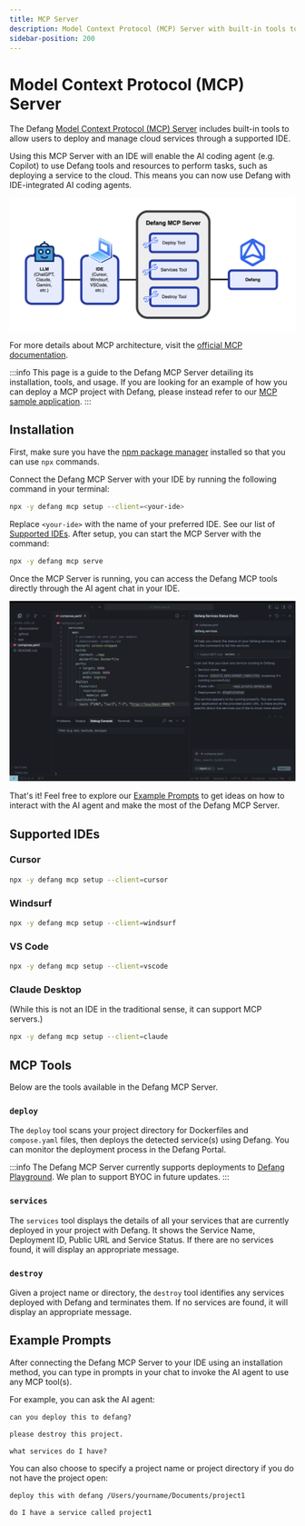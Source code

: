 ```yaml
---
title: MCP Server
description: Model Context Protocol (MCP) Server with built-in tools to allow users to deploy with Defang through a supported IDE.
sidebar-position: 200
---
```


# Model Context Protocol (MCP) Server

The Defang [Model Context Protocol (MCP) Server](https://github.com/DefangLabs/defang/tree/main/src/pkg/mcp) includes built-in tools to allow users to deploy and manage cloud services through a supported IDE.

Using this MCP Server with an IDE will enable the AI coding agent (e.g. Copilot) to use Defang tools and resources to perform tasks, such as deploying a service to the cloud. This means you can now use Defang with IDE-integrated AI coding agents.

![Defang MCP Server Diagram](/img/mcp-concept/diagram.png)

For more details about MCP architecture, visit the [official MCP documentation](https://modelcontextprotocol.io/introduction).

:::info
This page is a guide to the Defang MCP Server detailing its installation, tools, and usage. If you are looking for an example of how you can deploy a MCP project with Defang, please instead refer to our [MCP sample application](https://github.com/DefangLabs/samples/tree/main/samples/mcp).
:::

## Installation

First, make sure you have the [npm package manager](https://docs.npmjs.com/downloading-and-installing-node-js-and-npm) installed so that you can use `npx` commands.

Connect the Defang MCP Server with your IDE by running the following command in your terminal:

```bash
npx -y defang mcp setup --client=<your-ide>
```

Replace `<your-ide>` with the name of your preferred IDE. See our list of [Supported IDEs](#supported-ides). After setup, you can start the MCP Server with the command:

```bash
npx -y defang mcp serve
```

Once the MCP Server is running, you can access the Defang MCP tools directly through the AI agent chat in your IDE.

![IDE Screenshot](/img/mcp-concept/ide.png)

That's it! Feel free to explore our [Example Prompts](#example-prompts) to get ideas on how to interact with the AI agent and make the most of the Defang MCP Server.

## Supported IDEs

### Cursor

```bash
npx -y defang mcp setup --client=cursor
```

### Windsurf

```bash
npx -y defang mcp setup --client=windsurf
```

### VS Code

```bash
npx -y defang mcp setup --client=vscode
```

### Claude Desktop

(While this is not an IDE in the traditional sense, it can support MCP servers.)

```bash
npx -y defang mcp setup --client=claude
```

## MCP Tools

Below are the tools available in the Defang MCP Server.

### `deploy`

The `deploy` tool scans your project directory for Dockerfiles and `compose.yaml` files, then deploys the detected service(s) using Defang. You can monitor the deployment process in the Defang Portal.

:::info
The Defang MCP Server currently supports deployments to [Defang Playground](/docs/providers/playground). We plan to support BYOC in future updates.
:::

### `services`

The `services` tool displays the details of all your services that are currently deployed in your project with Defang. It shows the Service Name, Deployment ID, Public URL and Service Status. If there are no services found, it will display an appropriate message.

### `destroy`

Given a project name or directory, the `destroy` tool identifies any services deployed with Defang and terminates them. If no services are found, it will display an appropriate message.

## Example Prompts

After connecting the Defang MCP Server to your IDE using an installation method, you can type in prompts in your chat to invoke the AI agent to use any MCP tool(s).

For example, you can ask the AI agent:

```
can you deploy this to defang?
```

```
please destroy this project.
```

```
what services do I have?
```

You can also choose to specify a project name or project directory if you do not have the project open:

```
deploy this with defang /Users/yourname/Documents/project1
```

```
do I have a service called project1
```
